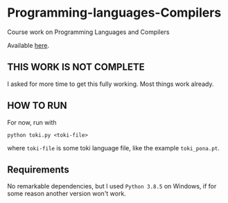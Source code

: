 # Programming-languages-Compilers
Course work on Programming Languages and Compilers

Available [here](https://github.com/mmanteli/Programming-languages-Compilers).

## THIS WORK IS NOT COMPLETE

I asked for more time to get this fully working. Most things work already.


## HOW TO RUN

For now, run with 

```
python toki.py <toki-file>
```

where ``toki-file`` is some toki language file, like the example ``toki_pona.pt``.

## Requirements

No remarkable dependencies, but I used ``Python 3.8.5`` on Windows, if for some reason another version won't work.



